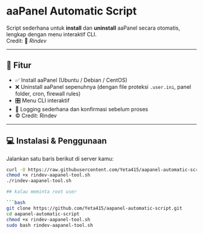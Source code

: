 # aaPanel Automatic Script

Script sederhana untuk **install** dan **uninstall** aaPanel secara otomatis, lengkap dengan menu interaktif CLI.  
Credit: 🚀 *Rindev*

---

## 🧩 Fitur

- ✅ Install aaPanel (Ubuntu / Debian / CentOS)
- ❌ Uninstall aaPanel sepenuhnya (dengan file proteksi `.user.ini`, panel folder, cron, firewall rules)
- 🎛 Menu CLI interaktif
- 📜 Logging sederhana dan konfirmasi sebelum proses
- © Credit: Rindev

---

## 💻 Instalasi & Penggunaan

Jalankan satu baris berikut di server kamu:

```bash
curl -O https://raw.githubusercontent.com/Yeta415/aapanel-automatic-script/main/rindev-aapanel-tool.sh
chmod +x rindev-aapanel-tool.sh
./rindev-aapanel-tool.sh

## kalau meminta root user

```bash
git clone https://github.com/Yeta415/aapanel-automatic-script.git
cd aapanel-automatic-script
chmod +x rindev-aapanel-tool.sh
sudo bash rindev-aapanel-tool.sh
